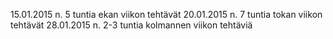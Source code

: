 15.01.2015 n. 5 tuntia ekan viikon tehtävät
20.01.2015 n. 7 tuntia tokan viikon tehtävät
28.01.2015 n. 2-3 tuntia kolmannen viikon tehtäviä 
